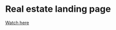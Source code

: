 # Real estate landing page

<a href="https://druzhkova.github.io/Real-estate-landing-page/">Watch here</a>
